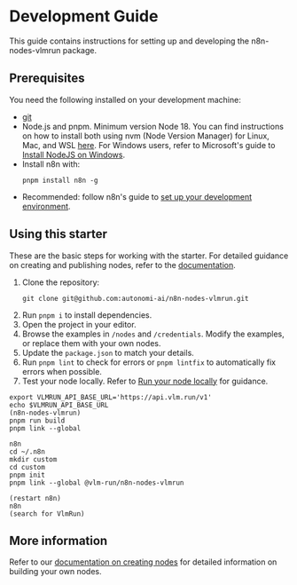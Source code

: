 # Development Guide

This guide contains instructions for setting up and developing the n8n-nodes-vlmrun package.

## Prerequisites

You need the following installed on your development machine:

- [git](https://git-scm.com/downloads)
- Node.js and pnpm. Minimum version Node 18. You can find instructions on how to install both using nvm (Node Version Manager) for Linux, Mac, and WSL [here](https://github.com/nvm-sh/nvm). For Windows users, refer to Microsoft's guide to [Install NodeJS on Windows](https://docs.microsoft.com/en-us/windows/dev-environment/javascript/nodejs-on-windows).
- Install n8n with:
  ```
  pnpm install n8n -g
  ```
- Recommended: follow n8n's guide to [set up your development environment](https://docs.n8n.io/integrations/creating-nodes/build/node-development-environment/).

## Using this starter

These are the basic steps for working with the starter. For detailed guidance on creating and publishing nodes, refer to the [documentation](https://docs.n8n.io/integrations/creating-nodes/).

1. Clone the repository:
   ```
   git clone git@github.com:autonomi-ai/n8n-nodes-vlmrun.git
   ```
2. Run `pnpm i` to install dependencies.
3. Open the project in your editor.
4. Browse the examples in `/nodes` and `/credentials`. Modify the examples, or replace them with your own nodes.
5. Update the `package.json` to match your details.
6. Run `pnpm lint` to check for errors or `pnpm lintfix` to automatically fix errors when possible.
7. Test your node locally. Refer to [Run your node locally](https://docs.n8n.io/integrations/creating-nodes/test/run-node-locally/) for guidance.

```
export VLMRUN_API_BASE_URL='https://api.vlm.run/v1'
echo $VLMRUN_API_BASE_URL
(n8n-nodes-vlmrun)
pnpm run build
pnpm link --global

n8n
cd ~/.n8n
mkdir custom
cd custom
pnpm init
pnpm link --global @vlm-run/n8n-nodes-vlmrun

(restart n8n)
n8n
(search for VlmRun)
```

## More information

Refer to our [documentation on creating nodes](https://docs.n8n.io/integrations/creating-nodes/) for detailed information on building your own nodes.
